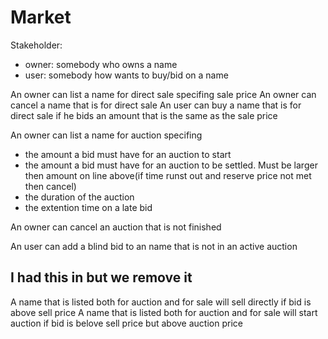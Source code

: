 # Market

Stakeholder: 
 - owner: somebody who owns a name
 - user: somebody how wants to buy/bid on a name


An owner can list a name for direct sale specifing sale price
An owner can cancel a name that is for direct sale
An user can buy a name that is for direct sale if he bids an amount that is the same as the sale price

An owner can list a name for auction specifing 
 - the amount a bid must have for an auction to start
 - the amount a bid must have for an auction to be settled. Must be larger then amount on line above(if time runst out and reserve price not met then cancel)
 - the duration of the auction
 - the extention time on a late bid

An owner can cancel an auction that is not finished


An user can add a blind bid to an name that is not in an active auction



## I had this in but we remove it
A name that is listed both for auction and for sale will sell directly if bid is above sell price 
A name that is listed both for auction and for sale will start auction if bid is belove sell price but above auction price
